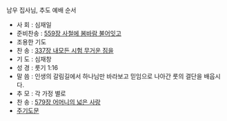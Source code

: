 남우 집사님, 추도 예배 순서
* 사  회 : 심재일
* 준비찬송 : [559장 사철에 봄바람 불어잇고](https://youtu.be/SNHitOQS0mI?si=7p7KPDYynkDScqPO)
* 조용한 기도 
* 찬  송 : [337장 내모든 시험 무거운 짐을](https://youtu.be/m7iFdAXjRWE?si=RA8CB1I03Yo5UDkE)
* 기  도 : 심재창 
* 성  경 : 룻기 1:16
* 말  씀 : 인생의 갈림길에서 하나님만 바라보고 믿임으로 나아간 룻의 결단을 배웁시다.
* 추  모 : 각 가정 별로
* 찬  송 : [579장 어머니의 넓은 사랑](https://youtu.be/oyf_Tvan2kU?si=3qxaqOCRE62Ype1g)
* [주기도문](pray.md)
